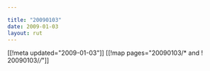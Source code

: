 ```yaml
---

title: "20090103"
date: 2009-01-03
layout: rut
---
```


[[!meta updated="2009-01-03"]]
[[!map pages="20090103/* and ! 20090103/*/*"]]
